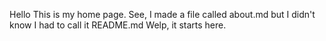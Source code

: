 Hello
This is my home page. See, I made a file called about.md but I didn't know I had to call it README.md
Welp, it starts here.
